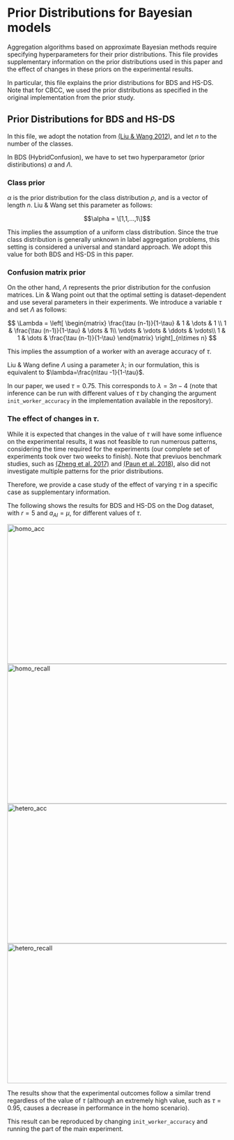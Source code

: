 # Prior Distributions for Bayesian models

Aggregation algorithms based on approximate Bayesian methods require specifying hyperparameters for their prior distributions. This file provides supplementary information on the prior distributions used in this paper and the effect of changes in these priors on the experimental results.

In particular, this file explains the prior distributions for BDS and HS-DS.
Note that for CBCC, we used the prior distributions as specified in the original implementation from the prior study.

## Prior Distributions for BDS and HS-DS

In this file, we adopt the notation from [(Liu & Wang 2012)](https://dl.acm.org/doi/10.5555/3042573.3042579), and let $n$ to the number of the classes.

In BDS (HybridConfusion), we have to set two hyperparametor (prior distiributions) $\alpha$ and $\Lambda$.

### Class prior
$\alpha$ is the prior distribution for the class distribution $\rho$, and is a vector of length $n$. 
Liu \& Wang set this parameter as follows:

$$\alpha = \[1,1,...,1\]$$

This implies the assumption of a uniform class distribution. 
Since the true class distribution is generally unknown in label aggregation problems, this setting is considered a universal and standard approach. 
We adopt this value for both BDS and HS-DS in this paper.

### Confusion matrix prior
On the other hand, $\Lambda$ represents the prior distribution for the confusion matrices. 
Lin & Wang point out that the optimal setting is dataset-dependent and use several parameters in their experiments. 
We introduce a variable $\tau$ and set $\Lambda$ as follows:

$$
\Lambda = \left[
    \begin{matrix}
        \frac{\tau (n-1)}{1-\tau} & 1 & \dots & 1 \\
        1 & \frac{\tau (n-1)}{1-\tau} & \dots & 1\\
        \vdots & \vdots & \ddots & \vdots\\
        1 & 1 & \dots & \frac{\tau (n-1)}{1-\tau}
    \end{matrix}
\right]_{n\times n}
$$

This implies the assumption of a worker with an average accuracy of $\tau$.

Liu \& Wang define $\Lambda$ using a parameter $\lambda$; in our formulation, this is equivalent to $\lambda=\frac{n\tau -1}{1-\tau}$.

In our paper, we used $\tau=0.75$. This corresponds to $\lambda=3n-4$ (note that inference can be run with different values of $\tau$ by changing the argument `init_worker_accuracy` in the implementation available in the repository).

### The effect of changes in $\tau$.
While it is expected that changes in the value of $\tau$ will have some influence on the experimental results, it was not feasible to run numerous patterns, considering the time required for the experiments (our complete set of experiments took over two weeks to finish). Note that previuos benchmark studies, such as [(Zheng et al. 2017)](https://dl.acm.org/doi/10.14778/3055540.3055547) and [(Paun et al. 2018)](https://aclanthology.org/Q18-1040/), also did not investigate multiple patterns for the prior distributions.

Therefore, we provide a case study of the effect of varying $\tau$ in a specific case as supplementary information. 

The following shows the results for BDS and HS-DS on the Dog dataset, with $r=5$ and $a_{AI}=\mu$, for different values of $\tau$.


<img width="743" height="321" alt="homo_acc" src="https://github.com/user-attachments/assets/d6d615bf-3284-467f-adab-d02f0c6a4e98" />
<img width="743" height="321" alt="homo_recall" src="https://github.com/user-attachments/assets/71745963-05d8-4690-a859-b306abfd3863" />
<img width="743" height="321" alt="hetero_acc" src="https://github.com/user-attachments/assets/a000eff3-68ae-40fd-83ac-621f266365f8" />
<img width="743" height="321" alt="hetero_recall" src="https://github.com/user-attachments/assets/b741b25c-9a11-4088-897c-ed625d7f8e05" />

The results show that the experimental outcomes follow a similar trend regardless of the value of $\tau$ (although an extremely high value, such as $\tau=0.95$, causes a decrease in performance in the homo scenario).

This result can be reproduced by changing `init_worker_accuracy` and running the part of the main experiment.
